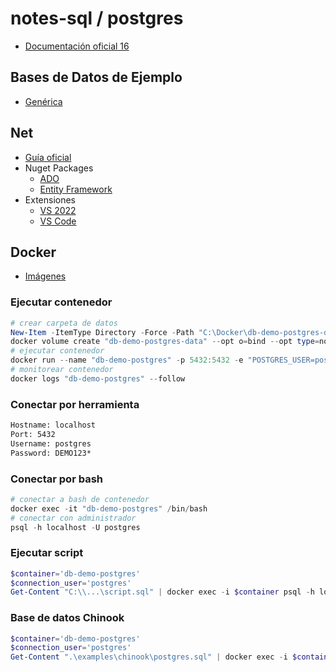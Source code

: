 # notes-sql / postgres

- [Documentación oficial 16](https://www.postgresql.org/docs/16/index.html)

## Bases de Datos de Ejemplo

- [Genérica](https://github.com/lerocha/chinook-database)

## Net

- [Guía oficial](https://www.npgsql.org)
- Nuget Packages
  - [ADO](https://www.nuget.org/packages/Npgsql)
  - [Entity Framework](https://www.nuget.org/packages/Npgsql.EntityFrameworkCore.PostgreSQL)
- Extensiones
  - [VS 2022](https://marketplace.visualstudio.com/items?itemName=RojanskyS.NpgsqlPostgreSQLIntegration)
  - [VS Code](https://marketplace.visualstudio.com/items?itemName=ckolkman.vscode-postgres)

## Docker

- [Imágenes](https://hub.docker.com/_/postgres)

### Ejecutar contenedor

```powershell
# crear carpeta de datos
New-Item -ItemType Directory -Force -Path "C:\Docker\db-demo-postgres-data"
docker volume create "db-demo-postgres-data" --opt o=bind --opt type=none --opt device="C:\Docker\db-demo-postgres-data"
# ejecutar contenedor
docker run --name "db-demo-postgres" -p 5432:5432 -e "POSTGRES_USER=postgres" -e "POSTGRES_PASSWORD=DEMO123*" -e "PGDATA=/var/lib/postgresql/data/pgdata" -v "db-demo-postgres-data:/var/lib/postgresql/data" -d "postgres:16"
# monitorear contenedor
docker logs "db-demo-postgres" --follow
```

### Conectar por herramienta

```txt
Hostname: localhost
Port: 5432
Username: postgres
Password: DEMO123*
```

### Conectar por bash

```powershell
# conectar a bash de contenedor
docker exec -it "db-demo-postgres" /bin/bash
# conectar con administrador
psql -h localhost -U postgres
```

### Ejecutar script

```powershell
$container='db-demo-postgres'
$connection_user='postgres'
Get-Content "C:\\...\script.sql" | docker exec -i $container psql -h localhost -U $connection_user
```

### Base de datos Chinook

```powershell
$container='db-demo-postgres'
$connection_user='postgres'
Get-Content ".\examples\chinook\postgres.sql" | docker exec -i $container psql -h localhost -U $connection_user
```

